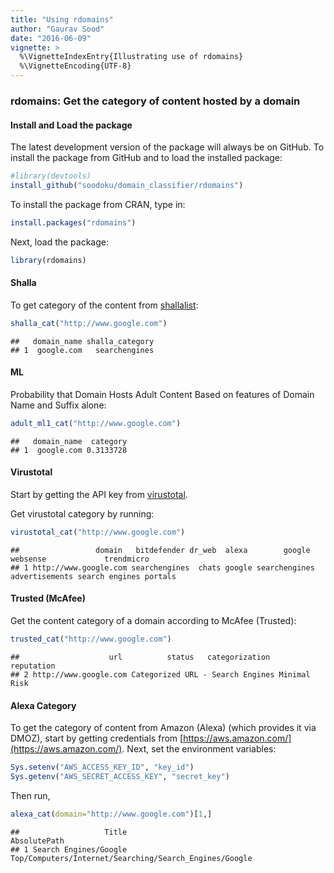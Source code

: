 ```yaml
---
title: "Using rdomains"
author: "Gaurav Sood"
date: "2016-06-09"
vignette: >
  %\VignetteIndexEntry{Illustrating use of rdomains}
  %\VignetteEncoding{UTF-8}
---
```



### rdomains: Get the category of content hosted by a domain


#### Install and Load the package

The latest development version of the package will always be on GitHub. To install the package from GitHub and to load the installed package:


```r
#library(devtools)
install_github("soodoku/domain_classifier/rdomains")
```

To install the package from CRAN, type in: 


```r
install.packages("rdomains")
```

Next, load the package:


```r
library(rdomains)
```

#### Shalla

To get category of the content from [shallalist](http://www.shallalist.de):


```r
shalla_cat("http://www.google.com")
```

```
##   domain_name shalla_category
## 1  google.com   searchengines
```
#### ML 

Probability that Domain Hosts Adult Content Based on features of Domain Name and Suffix alone: 


```r
adult_ml1_cat("http://www.google.com")
```

```
##   domain_name  category
## 1  google.com 0.3133728
```

#### Virustotal

Start by getting the API key from [virustotal](https://www.virustotal.com/). 

Get virustotal category by running:


```r
virustotal_cat("http://www.google.com")
```
```
##                 domain   bitdefender dr_web  alexa        google       websense             trendmicro
## 1 http://www.google.com searchengines  chats google searchengines advertisements search engines portals
```
#### Trusted (McAfee)

Get the content category of a domain according to McAfee (Trusted):


```r
trusted_cat("http://www.google.com")
```

```
##                    url          status   categorization   reputation
## 2 http://www.google.com Categorized URL - Search Engines Minimal Risk
```

#### Alexa Category

To get the category of content from Amazon (Alexa) (which provides it via DMOZ), start by getting credentials from [https://aws.amazon.com/](https://aws.amazon.com/). Next, set the environment variables:


```r
Sys.setenv("AWS_ACCESS_KEY_ID", "key_id") 
Sys.getenv("AWS_SECRET_ACCESS_KEY", "secret_key")
```

Then run,


```r
alexa_cat(domain="http://www.google.com")[1,]
```

```
##                   Title                                           AbsolutePath
## 1 Search Engines/Google Top/Computers/Internet/Searching/Search_Engines/Google
```
